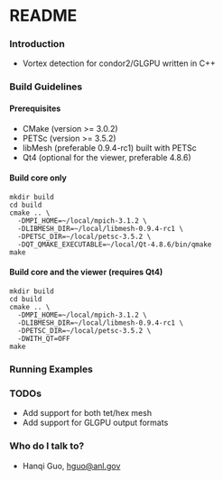 # README #

### Introduction ###

* Vortex detection for condor2/GLGPU written in C++

### Build Guidelines ###

#### Prerequisites ####

* CMake (version >= 3.0.2)
* PETSc (version >= 3.5.2)
* libMesh (preferable 0.9.4-rc1) built with PETSc
* Qt4 (optional for the viewer, preferable 4.8.6)

#### Build core only ####

``` shell
mkdir build
cd build
cmake .. \
  -DMPI_HOME=~/local/mpich-3.1.2 \
  -DLIBMESH_DIR=~/local/libmesh-0.9.4-rc1 \
  -DPETSC_DIR=~/local/petsc-3.5.2 \
  -DQT_QMAKE_EXECUTABLE=~/local/Qt-4.8.6/bin/qmake
make
```
#### Build core and the viewer (requires Qt4) ####

``` shell
mkdir build
cd build
cmake .. \
  -DMPI_HOME=~/local/mpich-3.1.2 \
  -DLIBMESH_DIR=~/local/libmesh-0.9.4-rc1 \
  -DPETSC_DIR=~/local/petsc-3.5.2 \
  -DWITH_QT=OFF
make
```

### Running Examples ###

### TODOs ###

* Add support for both tet/hex mesh
* Add support for GLGPU output formats

### Who do I talk to? ###

* Hanqi Guo, hguo@anl.gov
